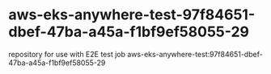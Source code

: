 # aws-eks-anywhere-test-97f84651-dbef-47ba-a45a-f1bf9ef58055-29
repository for use with E2E test job aws-eks-anywhere-test:97f84651-dbef-47ba-a45a-f1bf9ef58055-29
